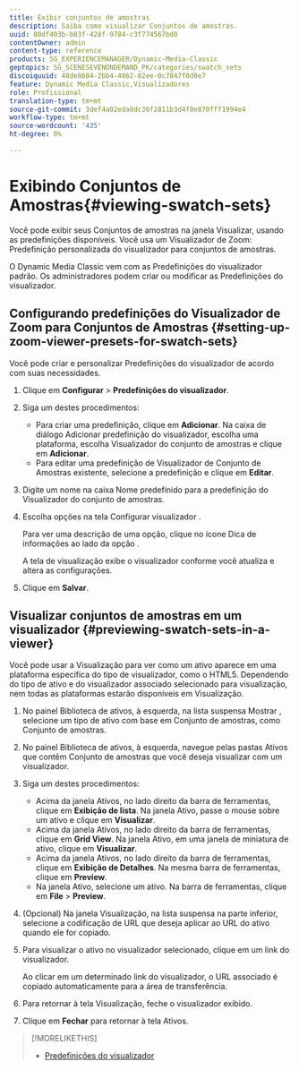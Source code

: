 ```yaml
---
title: Exibir conjuntos de amostras
description: Saiba como visualizar Conjuntos de amostras.
uuid: 80df403b-b03f-428f-9784-c3f774567bd0
contentOwner: admin
content-type: reference
products: SG_EXPERIENCEMANAGER/Dynamic-Media-Classic
geptopics: SG_SCENESEVENONDEMAND_PK/categories/swatch_sets
discoiquuid: 48de8604-2bb4-4862-82ee-0c7847f0d0e7
feature: Dynamic Media Classic,Visualizadores
role: Profissional
translation-type: tm+mt
source-git-commit: 3def4a02eda8dc36f2811b3d4f0e870fff1994e4
workflow-type: tm+mt
source-wordcount: '435'
ht-degree: 0%

---
```



# Exibindo Conjuntos de Amostras{#viewing-swatch-sets}

Você pode exibir seus Conjuntos de amostras na janela Visualizar, usando as predefinições disponíveis. Você usa um Visualizador de Zoom: Predefinição personalizada do visualizador para conjuntos de amostras.

O Dynamic Media Classic vem com as Predefinições do visualizador padrão. Os administradores podem criar ou modificar as Predefinições do visualizador.

## Configurando predefinições do Visualizador de Zoom para Conjuntos de Amostras {#setting-up-zoom-viewer-presets-for-swatch-sets}

Você pode criar e personalizar Predefinições do visualizador de acordo com suas necessidades.

1. Clique em **Configurar** > **Predefinições do visualizador**.
1. Siga um destes procedimentos:

   * Para criar uma predefinição, clique em **Adicionar**. Na caixa de diálogo Adicionar predefinição do visualizador, escolha uma plataforma, escolha Visualizador do conjunto de amostras e clique em **Adicionar**.
   * Para editar uma predefinição de Visualizador de Conjunto de Amostras existente, selecione a predefinição e clique em **Editar**.

1. Digite um nome na caixa Nome predefinido para a predefinição do Visualizador do conjunto de amostras.
1. Escolha opções na tela Configurar visualizador .

   Para ver uma descrição de uma opção, clique no ícone Dica de informações ao lado da opção .

   A tela de visualização exibe o visualizador conforme você atualiza e altera as configurações.

1. Clique em **Salvar**.

## Visualizar conjuntos de amostras em um visualizador {#previewing-swatch-sets-in-a-viewer}

Você pode usar a Visualização para ver como um ativo aparece em uma plataforma específica do tipo de visualizador, como o HTML5. Dependendo do tipo de ativo e do visualizador associado selecionado para visualização, nem todas as plataformas estarão disponíveis em Visualização.

1. No painel Biblioteca de ativos, à esquerda, na lista suspensa Mostrar , selecione um tipo de ativo com base em Conjunto de amostras, como Conjunto de amostras.
1. No painel Biblioteca de ativos, à esquerda, navegue pelas pastas Ativos que contêm Conjunto de amostras que você deseja visualizar com um visualizador.
1. Siga um destes procedimentos:

   * Acima da janela Ativos, no lado direito da barra de ferramentas, clique em **Exibição de lista**. Na janela Ativo, passe o mouse sobre um ativo e clique em **Visualizar**.
   * Acima da janela Ativos, no lado direito da barra de ferramentas, clique em **Grid View**. Na janela Ativo, em uma janela de miniatura de ativo, clique em **Visualizar**.
   * Acima da janela Ativos, no lado direito da barra de ferramentas, clique em **Exibição de Detalhes**. Na mesma barra de ferramentas, clique em **Preview**.
   * Na janela Ativo, selecione um ativo. Na barra de ferramentas, clique em **File** > **Preview**.

1. (Opcional) Na janela Visualização, na lista suspensa na parte inferior, selecione a codificação de URL que deseja aplicar ao URL do ativo quando ele for copiado.
1. Para visualizar o ativo no visualizador selecionado, clique em um link do visualizador.

   Ao clicar em um determinado link do visualizador, o URL associado é copiado automaticamente para a área de transferência.

1. Para retornar à tela Visualização, feche o visualizador exibido.
1. Clique em **Fechar** para retornar à tela Ativos.

>[!MORELIKETHIS]
>
>* [Predefinições do visualizador](application-setup.md#viewer_presets)

